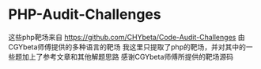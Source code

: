 # PHP-Audit-Challenges
这些php靶场来自
https://github.com/CHYbeta/Code-Audit-Challenges
由CGYbeta师傅提供的多种语言的靶场
我这里只提取了php的靶场，并对其中的一些题加上了参考文章和其他解题思路
感谢CGYbeta师傅所提供的靶场源码
